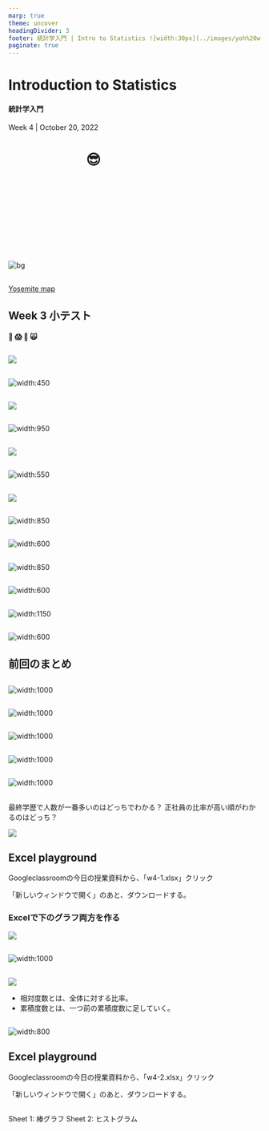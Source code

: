 ```yaml
---
marp: true
theme: uncover
headingDivider: 3
footer: 統計学入門 | Intro to Statistics ![width:30px](../images/yoh%20with%20globe.png)
paginate: true
---
```



# Introduction to Statistics
#### 統計学入門

Week 4 | October 20, 2022


# <span style="color:white">What's up?</span>😎
<br>
<br>
<br>
<br>
<br>
<br>
<br>
<br>
<br>

![bg](../images/yosemite.JPG)

##
[Yosemite map](https://goo.gl/maps/8jSCxyaBmswgfQXy9)


## Week 3 小テスト
#### 😬 😱 🫦 🙀

##
![](../images/w4/w3%20quiz%20results.png)
##
![width:450](../images/w4/w3%20quiz%201a.png)
##
![](../images/w4/w3%20quiz%201.png)

##
![width:950](../images/w4/w3%20quiz%203a.png)
##
![](../images/w4/w3%20quiz%203.png)

##
![width:550](../images/w4/w3%20quiz%204a.jpg)
##
![](../images/w4/w3%20quiz%204.png)

##
![width:850](../images/w4/w3%20quiz%206a.png)
##
![width:600](../images/w4/w3%20quiz%206.png)

##
![width:850](../images/w4/w3%20quiz%208a.png)
##
![width:600](../images/w4/w3%20quiz%208.png)

##
![width:1150](../images/w4/w3%20quiz%2010a.png)
##
![width:600](../images/w4/w3%20quiz%2010.png)





## 前回のまとめ

##
![width:1000](../images/w2%20table%20read%201.png)
##
![width:1000](../images/w2%20table%20read%202.png)
##
![width:1000](../images/w2%20table%20read%203.png)
##
![width:1000](../images/w2%20table%20read%204.png)
##
![width:1000](../images/w2%20table%20read%205.png)

##
最終学歴で人数が一番多いのはどっちでわかる？
正社員の比率が高い順がわかるのはどっち？

![](../images/w4/stacked%20bar%20graph%20comparison.jpg)

## Excel playground

Googleclassroomの今日の授業資料から、「w4-1.xlsx」クリック

「新しいウィンドウで開く」のあと、ダウンロードする。

### Excelで下のグラフ両方を作る

![](../images/w4/stacked%20bar%20graph%20comparison.jpg)

##  
![width:1000](../images/w4/perfect%20stacked%20chart.png)

##
![](../images/w4/cumulative%20explanation%20chart.jpg)

- 相対度数とは、全体に対する比率。
- 累積度数とは、一つ前の累積度数に足していく。

##
![width:800](../images/w4/cumulative%20explanation%20chart2.png)

## Excel playground

Googleclassroomの今日の授業資料から、「w4-2.xlsx」クリック

「新しいウィンドウで開く」のあと、ダウンロードする。

##

Sheet 1: 棒グラフ
Sheet 2: ヒストグラム
